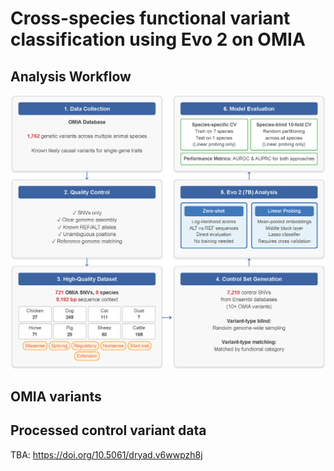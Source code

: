 # Cross-species functional variant classification using Evo 2 on OMIA

## Analysis Workflow
![Analysis Workflow](figures/analysis_workflow.png)

## OMIA variants

## Processed control variant data
TBA: https://doi.org/10.5061/dryad.v6wwpzh8j
